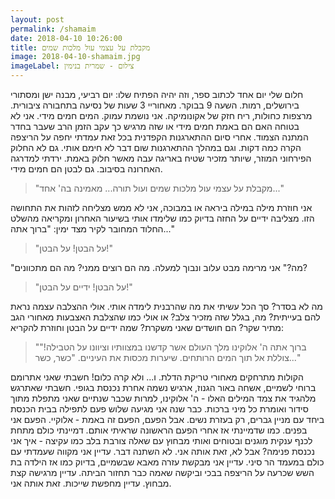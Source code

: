 ```yaml
---
layout: post
permalink: /shamaim
date: 2018-04-10 10:26:00
title: מקבלת על עצמי עול מלכות שמים
image: 2018-04-10-shamaim.jpg
imageLabel: צילום - שמרית בנימין
---
```


חלום שלי יום אחד לכתוב ספר, וזה יהיה הפתיח שלו:
יום רביעי, מבנה ישן ומסתורי בירושלים, רמות. השעה 9 בבוקר. מאחוריי 3 שעות של נסיעה בתחבורה ציבורית.
מרצפות כחולות, ריח חזק של אקונומיקה. אני נושמת עמוק. המים חמים מידי. אני לא בטוחה האם הם באמת חמים מידי או שזה מרגיש כך עקב הזמן הרב שעבר בחדר המתנה הצמוד. אחרי סיום ההתארגנות הקפדנית בכל זאת עמדתי יחפה על הריצפה הקרה כמה דקות. וגם במהלך ההתארגנות שום דבר לא חימם אותי. גם לא החלוק הפירחוני המוזר, שיותר מזכיר שטיח באריגה עבה מאשר חלוק באמת.
ירדתי למדרגה האחרונה בסיבוב. גם לבטן הם חמים מידי.

> "מקבלת על עצמי עול מלכות שמים ועול תורה... מאמינה בה' אחד..."

אני חוזרת מילה במילה ביראה או במבוכה, אני לא ממש מצליחה לזהות את התחושה הזו.
מצליבה ידיים על החזה בדיוק כמו שלימדו אותי בשיעור האחרון ומקריאה מהשלט החלוד המחובר לקיר מצד ימין: "ברוך אתה..."

> "על הבטן! על הבטן!"

"מה?" אני מרימה מבט עלוב ונבוך למעלה. מה הם רוצים ממני? מה הם מתכוונים?

> "על הבטן! ידיים על הבטן!"

מה לא בסדר? סך הכל עשיתי את מה שהרבנית לימדה אותי. אולי ההצלבה עצמה נראת להם בעייתית? מה, בגלל שזה מזכיר צלב? או אולי כמו שהצלבת האצבעות מאחורי הגב מתיר שקר? הם חושדים שאני משקרת?
שמה ידיים על הבטן וחוזרת להקריא:

> "ברוך אתה ה' אלוקינו מלך העולם אשר קדשנו במצוותיו וציוונו על הטבילה!"
צוללת אל תוך המים הרותחים. שיערות מכסות את העיניים.
> "כשר, כשר..."

הקולות מתרחקים מאחורי טריקת הדלת.
ו... ולא קרה כלום!
חשבתי שאני אתרומם ברוחי לשמיים, אשחה באור הגנוז, ארגיש נשמה אחרת נכנסת בגופי.
חשבתי שאתרגש מלהגיד את צמד המילים האלו - ה' אלוקינו, למרות שכבר שנתיים שאני מתפלת מתוך סידור ואומרת כל מיני ברכות. כבר שנה אני מגיעה שלוש פעם לתפילה בבית הכנסת ביחד עם מניין גברים, רק בעזרת נשים. אבל הפעם, הפעם זה באמת - אלוקיי. הפעם אני בפנים. כמו שדמיינתי אז אחרי הפעם הראשונה שראיתי אותם. דמיינתי כולם מתחת לכנף ענקית מוגנים ובטוחים ואותי מבחוץ עם שאלה צורבת בלב כמו עקיצה - איך אני נכנסת פנימה?
אבל לא, זאת אותה אני. לא השתנה דבר. עדיין אני מקווה שעמדתי עם כולם במעמד הר סיני. עדיין אני מבקשת עזרה מאבא שבשמיים, בדיוק כמו אז הילדה בת השש שכרעה על הריצפה בבכי וביקשה שאמה כבר תחזור הביתה.
עדיין מרגישה קצת מבחוץ. עדיין מחפשת שייכות.
זאת אותה אני.
